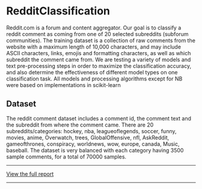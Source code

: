 # RedditClassification

Reddit.com is a forum and content aggregator. Our goal is to classify a reddit comment as coming from one of 20 selected subreddits (subforum communities). The training dataset is a collection of raw comments from the website with a maximum length of 10,000 characters, and may include ASCII characters, links, emojis and formatting characters, as well as which subreddit the comment came from. We are testing a variety of models and text pre-processing steps in order to maximize the classification accuracy, and also determine the effectiveness of different model types on one classification task. All models and processing algorithms except for NB were based on implementations in scikit-learn

## Dataset
The reddit comment dataset includes a comment id, the comment text and the subreddit from where the comment came. There are 20 subreddits/categories: hockey, nba, leagueoflegends, soccer, funny, movies, anime, Overwatch, trees, GlobalOffensive, nfl, AskReddit, gameofthrones, conspiracy, worldnews, wow, europe, canada, Music, baseball. The dataset is very balanced with each category having 3500 sample comments, for a total of 70000 samples.

---

[View the full report](https://github.com/dorhelium/RedditClassification/blob/master/Report.pdf)

---

